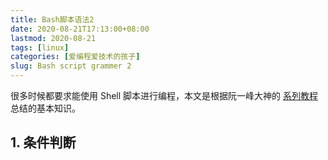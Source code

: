 ```yaml
---
title: Bash脚本语法2
date: 2020-08-21T17:13:00+08:00
lastmod: 2020-08-21
tags: [linux]
categories: [爱编程爱技术的孩子]
slug: Bash script grammer 2 
---
```


很多时候都要求能使用 Shell 脚本进行编程，本文是根据阮一峰大神的 [系列教程](https://wangdoc.com/bash/intro.html) 总结的基本知识。

<!--more-->

## 1. 条件判断

